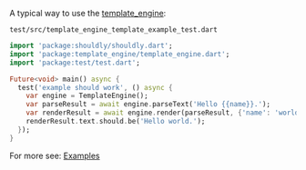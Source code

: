 [//]: # (This file was generated from: doc/template/doc/wiki/03-Usage.md.template using the documentation_builder package)
A typical way to use the [template_engine](https://pub.dev/packages/template_engine):

`test/src/template_engine_template_example_test.dart`
```dart
import 'package:shouldly/shouldly.dart';
import 'package:template_engine/template_engine.dart';
import 'package:test/test.dart';

Future<void> main() async {
  test('example should work', () async {
    var engine = TemplateEngine();
    var parseResult = await engine.parseText('Hello {{name}}.');
    var renderResult = await engine.render(parseResult, {'name': 'world'});
    renderResult.text.should.be('Hello world.');
  });
}

```


For more see: [Examples](https://pub.dev/packages/template_engine/example)